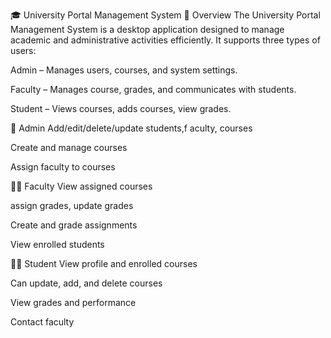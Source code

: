 🎓 University Portal Management System
📌 Overview
The University Portal Management System is a desktop application designed to manage academic and administrative activities efficiently. It supports three types of users:

Admin – Manages users, courses, and system settings.

Faculty – Manages course, grades, and communicates with students.

Student – Views courses, adds courses,  view grades.

👤 Admin
Add/edit/delete/update students,f aculty, courses

Create and manage courses

Assign faculty to courses



👨‍🏫 Faculty
View assigned courses

assign grades, update grades

Create and grade assignments

View enrolled students



👨‍🎓 Student
View profile and enrolled courses

Can update, add, and delete courses

View grades and performance

Contact faculty
